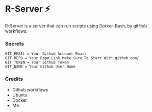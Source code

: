 # R-Server ⚡

R-Server is a server that can run scripts using Dorker-Bash, by gitHub workflows.

### Secrets
 
```
GIT_EMAIL = Your Github Account Email
GIT_REPO = Your Repo Link Make Sure To Start With github.com/
GIT_TOKEN = Your Github Token
GIT_NAME = Your Github User Name
```
### Credits

- Github workflows
- Ubuntu
- Docker
- Me
